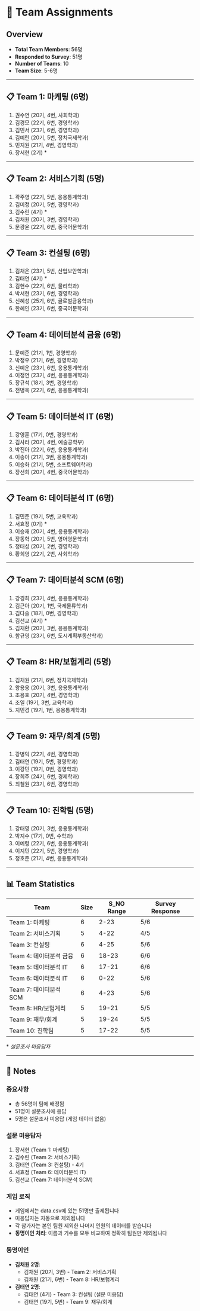# 🎯 Team Assignments

## Overview
- **Total Team Members**: 56명
- **Responded to Survey**: 51명
- **Number of Teams**: 10
- **Team Size**: 5-6명

---

## 📋 Team 1: 마케팅 (6명)
1. 권수연 (20기, 4번, 사회학과)
2. 김경모 (22기, 6번, 경영학과)
3. 김민서 (23기, 6번, 경영학과)
4. 김예린 (20기, 5번, 정치국제학과)
5. 민지원 (21기, 4번, 경영학과)
6. 장서현 (2기) *

---

## 📋 Team 2: 서비스기획 (5명)
1. 곽주영 (22기, 5번, 응용통계학과)
2. 김미정 (20기, 5번, 경영학과)
3. 김수린 (4기) *
4. 김채원 (20기, 3번, 경영학과)
5. 문광윤 (22기, 6번, 중국어문학과)

---

## 📋 Team 3: 컨설팅 (6명)
1. 김채은 (23기, 5번, 산업보안학과)
2. 김태연 (4기) *
3. 김현수 (22기, 6번, 물리학과)
4. 박서현 (23기, 6번, 경영학과)
5. 신혜성 (25기, 6번, 글로벌금융학과)
6. 한혜인 (23기, 6번, 중국어문학과)

---

## 📋 Team 4: 데이터분석 금융 (6명)
1. 문예준 (21기, 1번, 경영학과)
2. 박정우 (21기, 6번, 경영학과)
3. 신예운 (23기, 6번, 응용통계학과)
4. 이정연 (23기, 4번, 응용통계학과)
5. 장규석 (18기, 3번, 경영학과)
6. 전병욱 (22기, 6번, 응용통계학과)

---

## 📋 Team 5: 데이터분석 IT (6명)
1. 강영훈 (17기, 0번, 경영학과)
2. 김사라 (20기, 4번, 예술공학부)
3. 박진아 (22기, 6번, 응용통계학과)
4. 이송아 (21기, 3번, 응용통계학과)
5. 이승화 (21기, 5번, 소프트웨어학과)
6. 장선희 (20기, 4번, 중국어문학과)

---

## 📋 Team 6: 데이터분석 IT (6명)
1. 김민준 (19기, 5번, 교육학과)
2. 서효정 (0기) *
3. 이승재 (20기, 4번, 응용통계학과)
4. 장동혁 (20기, 5번, 영어영문학과)
5. 정태성 (20기, 2번, 경영학과)
6. 황희영 (22기, 2번, 사회학과)

---

## 📋 Team 7: 데이터분석 SCM (6명)
1. 강경희 (23기, 4번, 응용통계학과)
2. 김근아 (20기, 1번, 국제물류학과)
3. 김다솔 (18기, 0번, 경영학과)
4. 김선교 (4기) *
5. 김재환 (20기, 3번, 응용통계학과)
6. 함규영 (23기, 6번, 도시계획부동산학과)

---

## 📋 Team 8: HR/보험계리 (5명)
1. 김채원 (21기, 6번, 정치국제학과)
2. 왕용웅 (20기, 3번, 응용통계학과)
3. 조용호 (20기, 4번, 경영학과)
4. 조일 (19기, 3번, 교육학과)
5. 지민경 (19기, 1번, 응용통계학과)

---

## 📋 Team 9: 재무/회계 (5명)
1. 강병익 (22기, 4번, 경영학과)
2. 김태연 (19기, 5번, 경영학과)
3. 이강민 (19기, 0번, 경영학과)
4. 장희주 (24기, 6번, 경제학과)
5. 최철원 (23기, 6번, 경영학과)

---

## 📋 Team 10: 진학팀 (5명)
1. 강태영 (20기, 3번, 응용통계학과)
2. 박지수 (17기, 0번, 수학과)
3. 이예령 (22기, 6번, 응용통계학과)
4. 이지민 (22기, 5번, 경영학과)
5. 정호준 (21기, 4번, 응용통계학과)

---

## 📊 Team Statistics

| Team | Size | S_NO Range | Survey Response |
|------|------|-----------|-----------------|
| Team 1: 마케팅 | 6 | 2-23 | 5/6 |
| Team 2: 서비스기획 | 5 | 4-22 | 4/5 |
| Team 3: 컨설팅 | 6 | 4-25 | 5/6 |
| Team 4: 데이터분석 금융 | 6 | 18-23 | 6/6 |
| Team 5: 데이터분석 IT | 6 | 17-21 | 6/6 |
| Team 6: 데이터분석 IT | 6 | 0-22 | 5/6 |
| Team 7: 데이터분석 SCM | 6 | 4-23 | 5/6 |
| Team 8: HR/보험계리 | 5 | 19-21 | 5/5 |
| Team 9: 재무/회계 | 5 | 19-24 | 5/5 |
| Team 10: 진학팀 | 5 | 17-22 | 5/5 |

\* *설문조사 미응답자*

---

## 📝 Notes

### 중요사항
- 총 56명이 팀에 배정됨
- 51명이 설문조사에 응답
- 5명은 설문조사 미응답 (게임 데이터 없음)

### 설문 미응답자
1. 장서현 (Team 1: 마케팅)
2. 김수린 (Team 2: 서비스기획)
3. 김태연 (Team 3: 컨설팅) - 4기
4. 서효정 (Team 6: 데이터분석 IT)
5. 김선교 (Team 7: 데이터분석 SCM)

### 게임 로직
- 게임에서는 data.csv에 있는 51명만 출제됩니다
- 미응답자는 자동으로 제외됩니다
- 각 참가자는 본인 팀원 제외한 나머지 인원의 데이터를 받습니다
- **동명이인 처리**: 이름과 기수를 모두 비교하여 정확히 팀원만 제외됩니다

### 동명이인
- **김채원 2명**: 
  - 김채원 (20기, 3번) - Team 2: 서비스기획
  - 김채원 (21기, 6번) - Team 8: HR/보험계리
- **김태연 2명**:
  - 김태연 (4기) - Team 3: 컨설팅 (설문 미응답)
  - 김태연 (19기, 5번) - Team 9: 재무/회계

